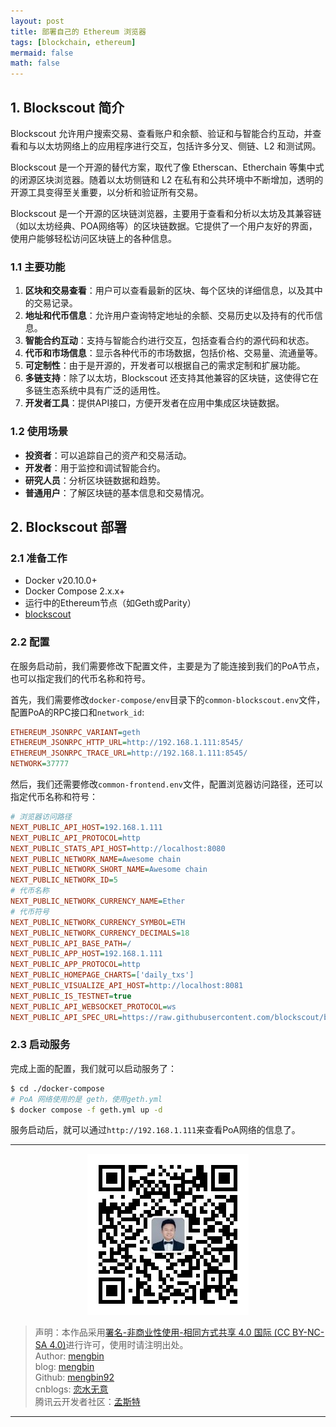 ```yaml
---
layout: post
title: 部署自己的 Ethereum 浏览器
tags: [blockchain, ethereum]
mermaid: false
math: false
---  
```


## 1. Blockscout 简介

Blockscout 允许用户搜索交易、查看账户和余额、验证和与智能合约互动，并查看和与以太坊网络上的应用程序进行交互，包括许多分叉、侧链、L2 和测试网。

Blockscout 是一个开源的替代方案，取代了像 Etherscan、Etherchain 等集中式的闭源区块浏览器。随着以太坊侧链和 L2 在私有和公共环境中不断增加，透明的开源工具变得至关重要，以分析和验证所有交易。  

Blockscout 是一个开源的区块链浏览器，主要用于查看和分析以太坊及其兼容链（如以太坊经典、POA网络等）的区块链数据。它提供了一个用户友好的界面，使用户能够轻松访问区块链上的各种信息。

### 1.1 主要功能

1. **区块和交易查看**：用户可以查看最新的区块、每个区块的详细信息，以及其中的交易记录。
2. **地址和代币信息**：允许用户查询特定地址的余额、交易历史以及持有的代币信息。
3. **智能合约互动**：支持与智能合约进行交互，包括查看合约的源代码和状态。
4. **代币和市场信息**：显示各种代币的市场数据，包括价格、交易量、流通量等。
5. **可定制性**：由于是开源的，开发者可以根据自己的需求定制和扩展功能。
6. **多链支持**：除了以太坊，Blockscout 还支持其他兼容的区块链，这使得它在多链生态系统中具有广泛的适用性。
7. **开发者工具**：提供API接口，方便开发者在应用中集成区块链数据。

### 1.2 使用场景

- **投资者**：可以追踪自己的资产和交易活动。
- **开发者**：用于监控和调试智能合约。
- **研究人员**：分析区块链数据和趋势。
- **普通用户**：了解区块链的基本信息和交易情况。

## 2. Blockscout 部署

### 2.1 准备工作

- Docker v20.10.0+
- Docker Compose 2.x.x+
- 运行中的Ethereum节点（如Geth或Parity）
- [blockscout](https://github.com/blockscout/blockscout/releases)

### 2.2 配置  

在服务启动前，我们需要修改下配置文件，主要是为了能连接到我们的PoA节点，也可以指定我们的代币名称和符号。  

首先，我们需要修改`docker-compose/env`目录下的`common-blockscout.env`文件，配置PoA的RPC接口和`network_id`:  

```ini
ETHEREUM_JSONRPC_VARIANT=geth
ETHEREUM_JSONRPC_HTTP_URL=http://192.168.1.111:8545/
ETHEREUM_JSONRPC_TRACE_URL=http://192.168.1.111:8545/
NETWORK=37777
```  

然后，我们还需要修改`common-frontend.env`文件，配置浏览器访问路径，还可以指定代币名称和符号：  

```ini
# 浏览器访问路径
NEXT_PUBLIC_API_HOST=192.168.1.111
NEXT_PUBLIC_API_PROTOCOL=http
NEXT_PUBLIC_STATS_API_HOST=http://localhost:8080
NEXT_PUBLIC_NETWORK_NAME=Awesome chain
NEXT_PUBLIC_NETWORK_SHORT_NAME=Awesome chain
NEXT_PUBLIC_NETWORK_ID=5
# 代币名称
NEXT_PUBLIC_NETWORK_CURRENCY_NAME=Ether
# 代币符号
NEXT_PUBLIC_NETWORK_CURRENCY_SYMBOL=ETH
NEXT_PUBLIC_NETWORK_CURRENCY_DECIMALS=18
NEXT_PUBLIC_API_BASE_PATH=/
NEXT_PUBLIC_APP_HOST=192.168.1.111
NEXT_PUBLIC_APP_PROTOCOL=http
NEXT_PUBLIC_HOMEPAGE_CHARTS=['daily_txs']
NEXT_PUBLIC_VISUALIZE_API_HOST=http://localhost:8081
NEXT_PUBLIC_IS_TESTNET=true
NEXT_PUBLIC_API_WEBSOCKET_PROTOCOL=ws
NEXT_PUBLIC_API_SPEC_URL=https://raw.githubusercontent.com/blockscout/blockscout-api-v2-swagger/main/swagger.yaml
```  

### 2.3 启动服务  

完成上面的配置，我们就可以启动服务了：  

```bash 
$ cd ./docker-compose
# PoA 网络使用的是 geth，使用geth.yml 
$ docker compose -f geth.yml up -d
```

服务启动后，就可以通过`http://192.168.1.111`来查看PoA网络的信息了。  

---

<div align="center">
  <img src="../img/qrcode_wechat.jpg" alt="孟斯特">
</div>

> 声明：本作品采用[署名-非商业性使用-相同方式共享 4.0 国际 (CC BY-NC-SA 4.0)](https://creativecommons.org/licenses/by-nc-sa/4.0/deed.zh)进行许可，使用时请注明出处。  
> Author: [mengbin](mengbin1992@outlook.com)  
> blog: [mengbin](https://mengbin.top)  
> Github: [mengbin92](https://mengbin92.github.io/)  
> cnblogs: [恋水无意](https://www.cnblogs.com/lianshuiwuyi/)  
> 腾讯云开发者社区：[孟斯特](https://cloud.tencent.com/developer/user/6649301)  
---